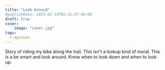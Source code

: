 ```yaml
---
title: "Look Around"
#publishDate: 2023-02-14T09:31:47-06:00
draft: true
cover:
    image: "cover.jpg"
tags:
  - opinion
---
```


Story of riding my bike along the trail.
This isn't a lookup kind of moral. This is a be smart and look around. Know when to look down and when to look up.